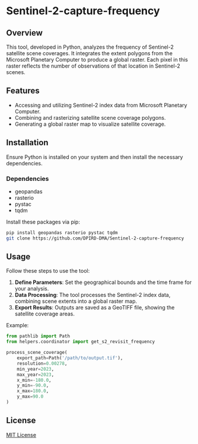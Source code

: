 # Sentinel-2-capture-frequency

## Overview
This tool, developed in Python, analyzes the frequency of Sentinel-2 satellite scene coverages. It integrates the extent polygons from the Microsoft Planetary Computer to produce a global raster. Each pixel in this raster reflects the number of observations of that location in Sentinel-2 scenes.

## Features
- Accessing and utilizing Sentinel-2 index data from Microsoft Planetary Computer.
- Combining and rasterizing satellite scene coverage polygons.
- Generating a global raster map to visualize satellite coverage.

## Installation
Ensure Python is installed on your system and then install the necessary dependencies.

### Dependencies
- geopandas
- rasterio
- pystac
- tqdm

Install these packages via pip:
```bash
pip install geopandas rasterio pystac tqdm
git clone https://github.com/DPIRD-DMA/Sentinel-2-capture-frequency
```

## Usage
Follow these steps to use the tool:

1. **Define Parameters**: Set the geographical bounds and the time frame for your analysis.
2. **Data Processing**: The tool processes the Sentinel-2 index data, combining scene extents into a global raster map.
3. **Export Results**: Outputs are saved as a GeoTIFF file, showing the satellite coverage areas.

Example:
```python
from pathlib import Path
from helpers.coordinator import get_s2_revisit_frequency

process_scene_coverage(
    export_path=Path('/path/to/output.tif'),
    resolution=0.00278,
    min_year=2023,
    max_year=2023,
    x_min=-180.0,
    y_min=-90.0,
    x_max=180.0,
    y_max=90.0
)
```

## License
[MIT License](LICENSE)